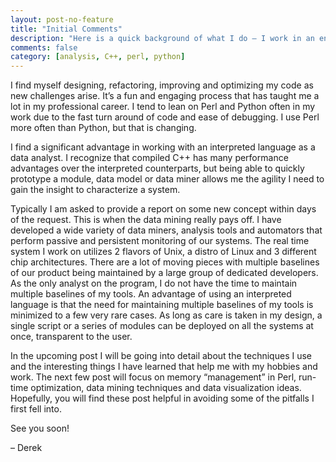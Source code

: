 ```yaml
---
layout: post-no-feature
title: "Initial Comments"
description: "Here is a quick background of what I do – I work in an environment where I am resource restricted, yet I work on big-data problems."
comments: false
category: [analysis, C++, perl, python]
---
```


I find myself designing, refactoring, improving and optimizing my code as new challenges arise.  It’s a fun and engaging process that has taught me a lot in my professional career.  I tend to lean on Perl and Python often in my work due to the fast turn around of code and ease of debugging.  I use Perl more often than Python, but that is changing.

I find a significant advantage in working with an interpreted language as a data analyst.  I recognize that compiled C++ has many performance advantages over the interpreted counterparts, but being able to quickly prototype a module, data model or data miner allows me the agility I need to gain the insight to characterize a system.

Typically I am asked to provide a report on some new concept within days of the request.  This is when the data mining really pays off.  I have developed a wide variety of data miners, analysis tools and automators that perform passive and persistent monitoring of our systems.  The real time system I work on utilizes 2 flavors of Unix, a distro of Linux and 3 different chip architectures.  There are a lot of moving pieces with multiple baselines of our product being maintained by a large group of dedicated developers.  As the only analyst on the program, I do not have the time to maintain multiple baselines of my tools.  An advantage of using an interpreted language is that the need for maintaining multiple baselines of my tools is minimized to a few very rare cases.  As long as care is taken in my design, a single script or a series of modules can be deployed on all the systems at once, transparent to the user.

In the upcoming post I will be going into detail about the techniques I use and the interesting things I have learned that help me with my hobbies and work.  The next few post will focus on memory “management” in Perl, run-time optimization, data mining techniques and data visualization ideas.  Hopefully, you will find these post helpful in avoiding some of the pitfalls I first fell into.

See you soon!

– Derek